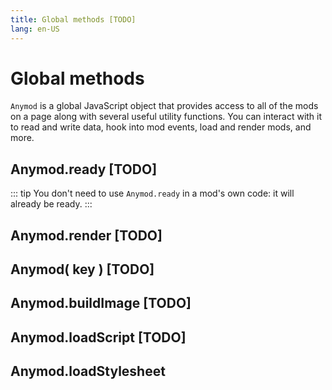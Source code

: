 ```yaml
---
title: Global methods [TODO]
lang: en-US
---
```


# Global methods

`Anymod` is a global JavaScript object that provides access to all of the mods on a page along with several useful utility functions. You can interact with it to read and write data, hook into mod events, load and render mods, and more.

## Anymod.ready [TODO]

::: tip
You don't need to use `Anymod.ready` in a mod's own code: it will already be ready.
:::

## Anymod.render [TODO]

## Anymod( key ) [TODO]

## Anymod.buildImage [TODO]

## Anymod.loadScript [TODO]

## Anymod.loadStylesheet

